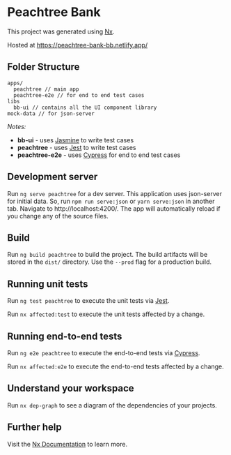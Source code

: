 # Peachtree Bank

This project was generated using [Nx](https://nx.dev).

Hosted at https://peachtree-bank-bb.netlify.app/

## Folder Structure

```
apps/
  peachtree // main app
  peachtree-e2e // for end to end test cases
libs
  bb-ui // contains all the UI component library
mock-data // for json-server
```

_Notes:_

- **bb-ui** - uses [Jasmine](https://jasmine.github.io/) to write test cases
- **peachtree** - uses [Jest](https://jestjs.io) to write test cases
- **peachtree-e2e** - uses [Cypress](https://www.cypress.io/) for end to end test cases

## Development server

Run `ng serve peachtree` for a dev server. This application uses json-server for initial data. So, run `npm run serve:json` or `yarn serve:json` in another tab. Navigate to http://localhost:4200/. The app will automatically reload if you change any of the source files.

## Build

Run `ng build peachtree` to build the project. The build artifacts will be stored in the `dist/` directory. Use the `--prod` flag for a production build.

## Running unit tests

Run `ng test peachtree` to execute the unit tests via [Jest](https://jestjs.io).

Run `nx affected:test` to execute the unit tests affected by a change.

## Running end-to-end tests

Run `ng e2e peachtree` to execute the end-to-end tests via [Cypress](https://www.cypress.io).

Run `nx affected:e2e` to execute the end-to-end tests affected by a change.

## Understand your workspace

Run `nx dep-graph` to see a diagram of the dependencies of your projects.

## Further help

Visit the [Nx Documentation](https://nx.dev/angular) to learn more.

